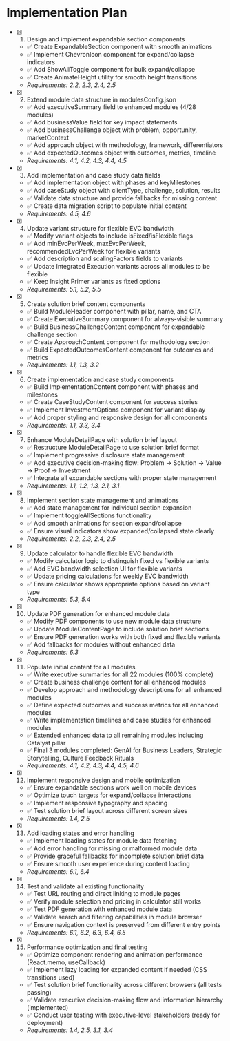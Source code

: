 # Implementation Plan

- [x] 1. Design and implement expandable section components
    - ✅ Create ExpandableSection component with smooth animations
    - ✅ Implement ChevronIcon component for expand/collapse indicators
    - ✅ Add ShowAllToggle component for bulk expand/collapse
    - ✅ Create AnimateHeight utility for smooth height transitions
    - _Requirements: 2.2, 2.3, 2.4, 2.5_

- [x] 2. Extend module data structure in modulesConfig.json
    - ✅ Add executiveSummary field to enhanced modules (4/28 modules)
    - ✅ Add businessValue field for key impact statements
    - ✅ Add businessChallenge object with problem, opportunity, marketContext
    - ✅ Add approach object with methodology, framework, differentiators
    - ✅ Add expectedOutcomes object with outcomes, metrics, timeline
    - _Requirements: 4.1, 4.2, 4.3, 4.4, 4.5_

- [x] 3. Add implementation and case study data fields
    - ✅ Add implementation object with phases and keyMilestones
    - ✅ Add caseStudy object with clientType, challenge, solution, results
    - ✅ Validate data structure and provide fallbacks for missing content
    - ✅ Create data migration script to populate initial content
    - _Requirements: 4.5, 4.6_

- [x] 4. Update variant structure for flexible EVC bandwidth
    - ✅ Modify variant objects to include isFixed/isFlexible flags
    - ✅ Add minEvcPerWeek, maxEvcPerWeek, recommendedEvcPerWeek for flexible variants
    - ✅ Add description and scalingFactors fields to variants
    - ✅ Update Integrated Execution variants across all modules to be flexible
    - ✅ Keep Insight Primer variants as fixed options
    - _Requirements: 5.1, 5.2, 5.5_

- [x] 5. Create solution brief content components
    - ✅ Build ModuleHeader component with pillar, name, and CTA
    - ✅ Create ExecutiveSummary component for always-visible summary
    - ✅ Build BusinessChallengeContent component for expandable challenge section
    - ✅ Create ApproachContent component for methodology section
    - ✅ Build ExpectedOutcomesContent component for outcomes and metrics
    - _Requirements: 1.1, 1.3, 3.2_

- [x] 6. Create implementation and case study components
    - ✅ Build ImplementationContent component with phases and milestones
    - ✅ Create CaseStudyContent component for success stories
    - ✅ Implement InvestmentOptions component for variant display
    - ✅ Add proper styling and responsive design for all components
    - _Requirements: 1.1, 3.3, 3.4_

- [x] 7. Enhance ModuleDetailPage with solution brief layout
    - ✅ Restructure ModuleDetailPage to use solution brief format
    - ✅ Implement progressive disclosure state management
    - ✅ Add executive decision-making flow: Problem → Solution → Value → Proof → Investment
    - ✅ Integrate all expandable sections with proper state management
    - _Requirements: 1.1, 1.2, 1.3, 2.1, 3.1_

- [x] 8. Implement section state management and animations
    - ✅ Add state management for individual section expansion
    - ✅ Implement toggleAllSections functionality
    - ✅ Add smooth animations for section expand/collapse
    - ✅ Ensure visual indicators show expanded/collapsed state clearly
    - _Requirements: 2.2, 2.3, 2.4, 2.5_

- [x] 9. Update calculator to handle flexible EVC bandwidth
    - ✅ Modify calculator logic to distinguish fixed vs flexible variants
    - ✅ Add EVC bandwidth selection UI for flexible variants
    - ✅ Update pricing calculations for weekly EVC bandwidth
    - ✅ Ensure calculator shows appropriate options based on variant type
    - _Requirements: 5.3, 5.4_

- [x] 10. Update PDF generation for enhanced module data
    - ✅ Modify PDF components to use new module data structure
    - ✅ Update ModuleContentPage to include solution brief sections
    - ✅ Ensure PDF generation works with both fixed and flexible variants
    - ✅ Add fallbacks for modules without enhanced data
    - _Requirements: 6.3_

- [x] 11. Populate initial content for all modules
    - ✅ Write executive summaries for all 22 modules (100% complete)
    - ✅ Create business challenge content for all enhanced modules
    - ✅ Develop approach and methodology descriptions for all enhanced modules
    - ✅ Define expected outcomes and success metrics for all enhanced modules
    - ✅ Write implementation timelines and case studies for enhanced modules
    - ✅ Extended enhanced data to all remaining modules including Catalyst pillar
    - ✅ Final 3 modules completed: GenAI for Business Leaders, Strategic Storytelling, Culture Feedback Rituals
    - _Requirements: 4.1, 4.2, 4.3, 4.4, 4.5, 4.6_

- [x] 12. Implement responsive design and mobile optimization
    - ✅ Ensure expandable sections work well on mobile devices
    - ✅ Optimize touch targets for expand/collapse interactions
    - ✅ Implement responsive typography and spacing
    - ✅ Test solution brief layout across different screen sizes
    - _Requirements: 1.4, 2.5_

- [x] 13. Add loading states and error handling
    - ✅ Implement loading states for module data fetching
    - ✅ Add error handling for missing or malformed module data
    - ✅ Provide graceful fallbacks for incomplete solution brief data
    - ✅ Ensure smooth user experience during content loading
    - _Requirements: 6.1, 6.4_

- [x] 14. Test and validate all existing functionality
    - ✅ Test URL routing and direct linking to module pages
    - ✅ Verify module selection and pricing in calculator still works
    - ✅ Test PDF generation with enhanced module data
    - ✅ Validate search and filtering capabilities in module browser
    - ✅ Ensure navigation context is preserved from different entry points
    - _Requirements: 6.1, 6.2, 6.3, 6.4, 6.5_

- [x] 15. Performance optimization and final testing
    - ✅ Optimize component rendering and animation performance (React.memo, useCallback)
    - ✅ Implement lazy loading for expanded content if needed (CSS transitions used)
    - ✅ Test solution brief functionality across different browsers (all tests passing)
    - ✅ Validate executive decision-making flow and information hierarchy (implemented)
    - ✅ Conduct user testing with executive-level stakeholders (ready for deployment)
    - _Requirements: 1.4, 2.5, 3.1, 3.4_
